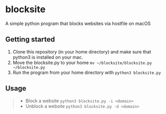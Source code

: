 # blocksite
A simple python program that blocks websites via hostfile on macOS

## Getting started

1. Clone this repository (in your home directory) and make sure that python3 is installed on your mac.
2. Move the blocksite.py to your home `mv ~/blocksite/blocksite.py ~/blocksite.py`
3. Run the program from your home directory with `python3 blocksite.py`

## Usage
> - Block a website `python3 blocksite.py -i <domain>`
> - Unblock a website `python3 blocksite.py -d <domain>`
